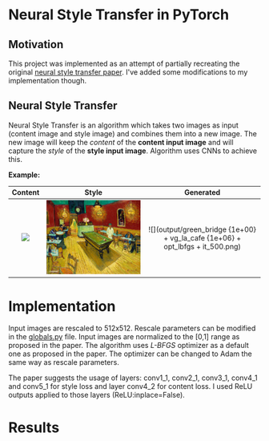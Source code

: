 # Neural Style Transfer in PyTorch

## Motivation
This project was implemented as an attempt of partially recreating the original [neural style transfer paper](https://arxiv.org/pdf/1508.06576.pdf). I've added some modifications to my implementation though.

## Neural Style Transfer
Neural Style Transfer is an algorithm which takes two images as input (content image and style image) and combines them into a new image. The new image will keep the *content* of the **content input image** and will capture the *style* of the **style input image**. Algorithm uses CNNs to achieve this.

**Example:**

| Content    | Style    | Generated    |
:-----------:|:--------:|:-------------:
![](images/content/green_bridge.jpg)   | ![](images/style/vg_la_cafe.jpg)   | ![](output/green_bridge {1e+00} + vg_la_cafe {1e+06} + opt_lbfgs + it_500.png)

# Implementation 
Input images are rescaled to 512x512. Rescale parameters can be modified in the [globals.py](utils/globals.py) file. Input images are normalized to the [0,1] range as proposed in the paper. The algorithm uses *L-BFGS* optimizer as a default one as proposed in the paper. The optimizer can be changed to Adam the same way as rescale parameters.

The paper suggests the usage of layers: conv1_1, conv2_1, conv3_1, conv4_1 and conv5_1 for style loss and layer conv4_2 for content loss. I used ReLU outputs applied to those layers (ReLU:inplace=False). 

# Results